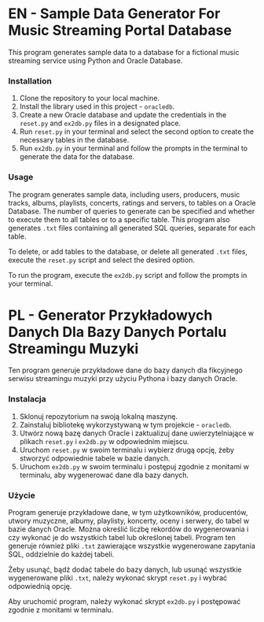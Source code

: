 # EN - Sample Data Generator For Music Streaming Portal Database

This program generates sample data to a database for a fictional music streaming service using Python and Oracle Database.
 
### Installation

1. Clone the repository to your local machine.
2. Install the library used in this project - `oracledb`.
3. Create a new Oracle database and update the credentials in the `reset.py` and `ex2db.py` files in a designated place.
4. Run `reset.py` in your terminal and select the second option to create the necessary tables in the database.
5. Run `ex2db.py` in your terminal and follow the prompts in the terminal to generate the data for the database.

### Usage
The program generates sample data, including users, producers, music tracks, albums, playlists, concerts, ratings and servers, to tables on a Oracle Database. The number of queries to generate can be specified and whether to execute them to all tables or to a specific table.
This program also generates `.txt` files containing all generated SQL queries, separate for each table.

To delete, or add tables to the database, or delete all generated `.txt` files, execute the `reset.py` script and select the desired option.

To run the program, execute the `ex2db.py` script and follow the prompts in your terminal.

# PL - Generator Przykładowych Danych Dla Bazy Danych Portalu Streamingu Muzyki

Ten program generuje przykładowe dane do bazy danych dla fikcyjnego serwisu streamingu muzyki przy użyciu Pythona i bazy danych Oracle.

### Instalacja

1. Sklonuj repozytorium na swoją lokalną maszynę.
2. Zainstaluj bibliotekę wykorzystywaną w tym projekcie - `oracledb`.
3. Utwórz nową bazę danych Oracle i zaktualizuj dane uwierzytelniające w plikach `reset.py` i `ex2db.py` w odpowiednim miejscu.
4. Uruchom `reset.py` w swoim terminalu i wybierz drugą opcję, żeby stworzyć odpowiednie tabele w bazie danych.
5. Uruchom `ex2db.py` w swoim terminalu i postępuj zgodnie z monitami w terminalu, aby wygenerować dane dla bazy danych.

### Użycie
Program generuje przykładowe dane, w tym użytkowników, producentów, utwory muzyczne, albumy, playlisty, koncerty, oceny i serwery, do tabel w bazie danych Oracle. Można określić liczbę rekordów do wygenerowania i czy wykonać je do wszystkich tabel lub określonej tabeli.
Program ten generuje również pliki `.txt` zawierające wszystkie wygenerowane zapytania SQL, oddzielnie do każdej tabeli.

Żeby usunąć, bądź dodać tabele do bazy danych, lub usunąć wszystkie wygenerowane pliki `.txt`, należy wykonać skrypt `reset.py` i wybrać odpowiednią opcję.

Aby uruchomić program, należy wykonać skrypt `ex2db.py` i postępować zgodnie z monitami w terminalu.
